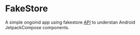 # FakeStore
A simple ongoind app using fakestore [API](https://fakestoreapi.com/) to understan Android JetpackCompose components. 
